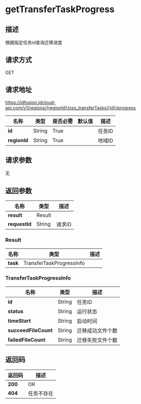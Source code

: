 # getTransferTaskProgress


## 描述
根据指定任务id查询迁移进度

## 请求方式
GET

## 请求地址
https://jdfusion.jdcloud-api.com/v1/regions/{regionId}/oss_transferTasks/{id}/progress

|名称|类型|是否必需|默认值|描述|
|---|---|---|---|---|
|**id**|String|True| |任务ID|
|**regionId**|String|True| |地域ID|

## 请求参数
无


## 返回参数
|名称|类型|描述|
|---|---|---|
|**result**|Result| |
|**requestId**|String|请求ID|

### Result
|名称|类型|描述|
|---|---|---|
|**task**|TransferTaskProgressInfo| |
### TransferTaskProgressInfo
|名称|类型|描述|
|---|---|---|
|**id**|String|任务ID|
|**status**|String|运行状态|
|**timeStart**|String|启动时间|
|**succeedFileCount**|String|迁移成功文件个数|
|**failedFileCount**|String|迁移失败文件个数|

## 返回码
|返回码|描述|
|---|---|
|**200**|OK|
|**404**|任务不存在|
